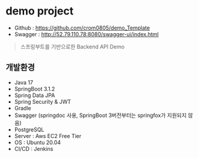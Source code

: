 # demo project
- Github : https://github.com/crom0805/demo_Template
- Swagger : http://52.79.110.78:8080/swagger-ui/index.html

> 스프링부트를 기반으로한 Backend API Demo

## 개발환경
- Java 17
- SpringBoot 3.1.2
- Spring Data JPA
- Spring Security & JWT
- Gradle
- Swagger (springdoc 사용, SpringBoot 3버전부터는 springfox가 지원되지 않음)
- PostgreSQL
- Server : Aws EC2 Free Tier
- OS : Ubuntu 20.04
- CI/CD : Jenkins
